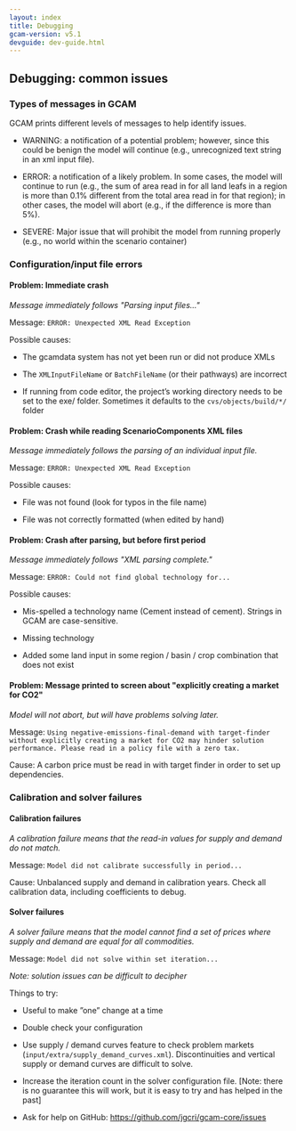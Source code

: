```yaml
---
layout: index
title: Debugging
gcam-version: v5.1
devguide: dev-guide.html
---
```

## Debugging: common issues

### Types of messages in GCAM  
GCAM prints different levels of messages to help identify issues.  

* WARNING: a notification of a potential problem; however, since this could be benign the model will continue (e.g., unrecognized text string in an xml input file).
 
* ERROR: a notification of a likely problem. In some cases, the model will continue to run (e.g., the sum of area read in for all land leafs in a region is more than 0.1% different from the total area read in for that region); in other cases, the model will abort (e.g., if the difference is more than 5%).

* SEVERE: Major issue that will prohibit the model from running properly (e.g., no world within the scenario container)

### Configuration/input file errors

#### Problem: Immediate crash
_Message immediately follows "Parsing input files..."_

Message: `ERROR: Unexpected XML Read Exception` 

Possible causes: 

* The gcamdata system has not yet been run or did not produce XMLs

* The `XMLInputFileName` or `BatchFileName` (or their pathways) are incorrect

* If running from code editor, the project’s working directory needs to be set to the exe/ folder. Sometimes it defaults to the `cvs/objects/build/*/` folder


#### Problem: Crash while reading ScenarioComponents XML files
_Message immediately follows the parsing of an individual input file._

Message: `ERROR: Unexpected XML Read Exception`

Possible causes: 

* File was not found (look for typos in the file name)

* File was not correctly formatted (when edited by hand)


#### Problem: Crash after parsing, but before first period
_Message immediately follows "XML parsing complete."_

Message: `ERROR: Could not find global technology for...`

Possible causes:  

* Mis-spelled a technology name (Cement instead of cement). Strings in GCAM are case-sensitive.

* Missing technology

* Added some land input in some region / basin / crop combination that does not exist

#### Problem: Message printed to screen about "explicitly creating a market for CO2"
_Model will not abort, but will have problems solving later._

Message: `Using negative-emissions-final-demand with target-finder without explicitly creating a market for CO2 may hinder solution performance. Please read in a policy file with a zero tax.`

Cause: A carbon price must be read in with target finder in order to set up dependencies.

### Calibration and solver failures

#### Calibration failures
_A calibration failure means that the read-in values for supply and demand do not match._

Message: `Model did not calibrate successfully in period...`

Cause: Unbalanced supply and demand in calibration years. Check all calibration data, including coefficients to debug. 

#### Solver failures
_A solver failure means that the model cannot find a set of prices where supply and demand are equal for all commodities._

Message: `Model did not solve within set iteration...`

_Note: solution issues can be difficult to decipher_

Things to try: 

* Useful to make ”one” change at a time

* Double check your configuration

* Use supply / demand curves feature to check problem markets (`input/extra/supply_demand_curves.xml`). Discontinuities and vertical supply or demand curves are difficult to solve. 

* Increase the iteration count in the solver configuration file. [Note: there is no guarantee this will work, but it is easy to try and has helped in the past]

* Ask for help on GitHub: https://github.com/jgcri/gcam-core/issues



